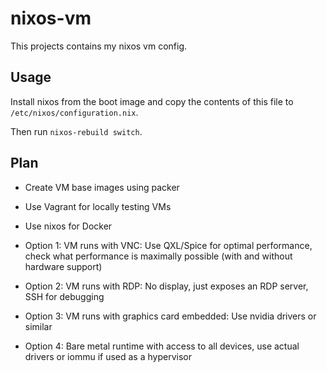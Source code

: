 # nixos-vm

This projects contains my nixos vm config.

## Usage

Install nixos from the boot image and copy the contents of this file to `/etc/nixos/configuration.nix`.

Then run `nixos-rebuild switch`.

## Plan

- Create VM base images using packer
- Use Vagrant for locally testing VMs
- Use nixos for Docker

- Option 1: VM runs with VNC: Use QXL/Spice for optimal performance, check what performance is maximally possible (with and without hardware support)
- Option 2: VM runs with RDP: No display, just exposes an RDP server, SSH for debugging
- Option 3: VM runs with graphics card embedded: Use nvidia drivers or similar
- Option 4: Bare metal runtime with access to all devices, use actual drivers or iommu if used as a hypervisor
